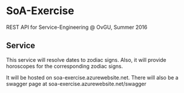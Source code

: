 # SoA-Exercise
REST API for Service-Engineering @ OvGU, Summer 2016

## Service

This service will resolve dates to zodiac signs. Also, it will provide horoscopes for the corresponding zodiac signs.

It will be hosted on soa-exercise.azurewebsite.net.
There will also be a swagger page at soa-exercise.azurewebsite.net/swagger
